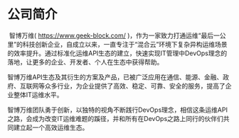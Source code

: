 # 公司简介

​       智博万维( https://www.geek-block.com/ )，作为一家致力打通运维“最后一公里”的科技创新企业，自成立以来，一直专注于“混合云”环境下复杂异构运维场景的效率提升。通过标准化运维API生态的建立，快速实现IT管理中DevOps理念的落地，让更多的企业、开发者、个人在生态中获得帮助。

​       智博万维API生态及其衍生的方案及产品，已被广泛应用在通信、能源、金融、政府、互联网等众多行业，为企业提供了高效、稳定、可靠、安全的服务，提高了企业整体IT运维水平。

​       智博万维团队勇于创新，以独特的视角不断践行DevOps理念，相信这条运维API之路，会成为改变IT运维难题的蹊径，并和所有在DevOps之路上同行的伙伴们共同建立起一个高效运维生态。
